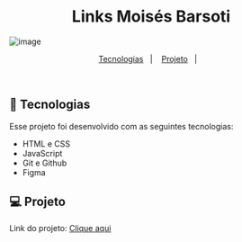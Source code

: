 <h1 align="center"> Links Moisés Barsoti </h1>

![image](https://github.com/moisesBarsoti/MeusLinks/assets/146322015/1b1ae2e0-7ab1-4e9f-9eec-98d34dae5710)


<p align="center">
  <a href="#-tecnologias">Tecnologias</a>&nbsp;&nbsp;&nbsp;|&nbsp;&nbsp;&nbsp;
  <a href="#-projeto">Projeto</a>&nbsp;&nbsp;&nbsp;|&nbsp;&nbsp;&nbsp;
</p>

<br>

## 🚀 Tecnologias

Esse projeto foi desenvolvido com as seguintes tecnologias:

- HTML e CSS
- JavaScript
- Git e Github
- Figma

## 💻 Projeto

<p>Link do projeto: <a href="https://moisesbarsoti.github.io/MeusLinks/">Clique aqui</a> <p>
